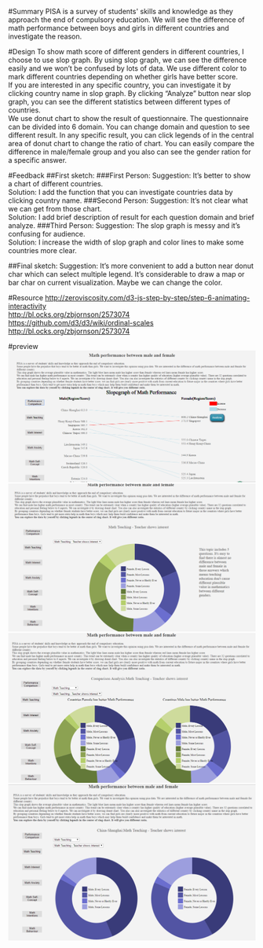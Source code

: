 
#Summary
PISA is a survey of students' skills and knowledge as they approach the end of compulsory education. We will see the difference of math performance between boys and girls in different countries and investigate the reason.


#Design
To show math score of different genders in different countries, I choose to use slop graph. By using slop graph, we can see the difference easily and we won’t be confused by lots of data. We use different color to mark different countries depending on whether girls have better score.   
If you are interested in any specific country, you can investigate it by clicking country name in slop graph. By clicking “Analyze” button near slop graph, you can see the different statistics between different types of countries.  
We use donut chart to show the result of questionnaire. The questionnaire can be divided into 6 domain. You can change domain and question to see different result. In any specific result, you can click legends of in the central area of donut chart to change the ratio of chart. You can easily compare the difference in male/female group and you also can see the gender ration for a specific answer.


#Feedback
##First sketch:
###First Person:
Suggestion: It’s better to show a chart of different countries.   
Solution: I add the function that you can investigate countries data by clicking country name.
###Second Person:
Suggestion: It’s not clear what we can get from those chart.  
Solution: I add brief description of result for each question domain and brief analyze.
###Third Person:
Suggestion: The slop graph is messy and it’s confusing for audience.  
Solution: I increase the width of slop graph and color lines to make some countries more clear.


##Final sketch:
Suggestion: It’s more convenient to add a button near donut char which can select multiple legend. It’s considerable to draw a map or bar char on current visualization. Maybe we can change the color.

#Resource
http://zeroviscosity.com/d3-js-step-by-step/step-6-animating-interactivity   
http://bl.ocks.org/zbjornson/2573074   
https://github.com/d3/d3/wiki/ordinal-scales   
http://bl.ocks.org/zbjornson/2573074    

#preview
![Alt text](/preview/preview1.png?raw=true "Optional Title")
![Alt text](/preview/preview2.png?raw=true "Optional Title")
![Alt text](/preview/preview3.png?raw=true "Optional Title")
![Alt text](/preview/preview4.png?raw=true "Optional Title")
